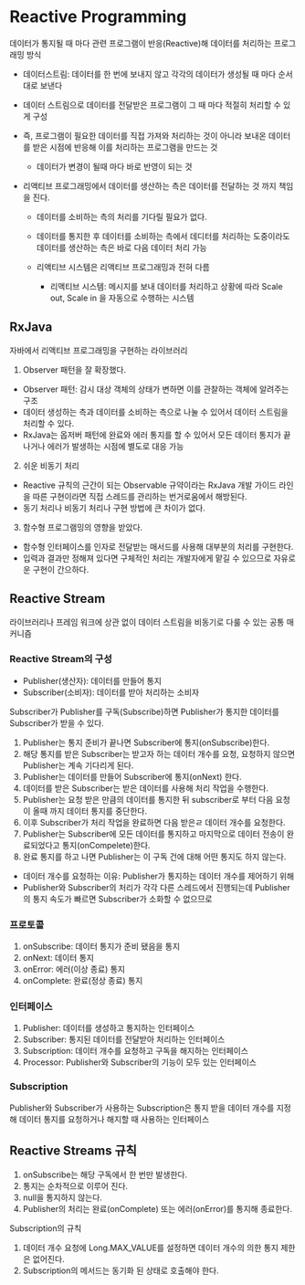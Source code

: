 # Reactive Programming

데이터가 통지될 때 마다 관련 프로그램이 반응(Reactive)해 데이터를 처리하는 프로그래밍 방식

- 데이터스트림: 데이터를 한 번에 보내지 않고 각각의 데이터가 생성될 때 마다 순서대로 보낸다

- 데이터 스트림으로 데이터를 전달받은 프로그램이 그 때 마다 적절히 처리할 수 있게 구성
- 즉, 프로그램이 필요한 데이터를 직접 가져와 처리하는 것이 아니라 보내온 데이터를 받은 시점에 반응해 이를 처리하는 프로그램을 만드는 것
  - 데이터가 변경이 될때 마다 바로 반영이 되는 것
- 리액티브 프로그래밍에서 데이터를 생산하는 측은 데이터를 전달하는 것 까지 책임을 진다.

  - 데이터를 소비하는 측의 처리를 기다릴 필요가 없다.
  - 데이터를 통지한 후 데이터를 소비하는 측에서 데디터를 처리하는 도중이라도 데이터를 생산하는 측은 바로 다음 데이터 처리 가능

  - 리액티브 시스템은 리액티브 프로그래밍과 전혀 다름
    - 리액티브 시스템: 메시지를 보내 데이터를 처리하고 상황에 따라 Scale out, Scale in 을 자동으로 수행하는 시스템

## RxJava

자바에서 리액티브 프로그래밍을 구현하는 라이브러리

1. Observer 패턴을 잘 확장했다.

- Observer 패턴: 감시 대상 객체의 상태가 변하면 이를 관찰하는 객체에 알려주는 구조
- 데이터 생성하는 측과 데이터를 소비하는 측으로 나눌 수 있어서 데이터 스트림을 처리할 수 있다.
- RxJava는 옵저버 패턴에 완료와 에러 통지를 할 수 있어서 모든 데이터 통지가 끝나거나 에러가 발생하는 시점에 별도로 대응 가능

2. 쉬운 비동기 처리

- Reactive 규칙의 근간이 되는 Observable 규약이라는 RxJava 개발 가이드 라인을 따른 구현이라면 직접 스레드를 관리하는 번거로움에서 해방된다.
- 동기 처리나 비동기 처리나 구현 방법에 큰 차이가 없다.

3. 함수형 프로그램밍의 영향을 받았다.

- 함수형 인터페이스를 인자로 전달받는 매서드를 사용해 대부분의 처리를 구현한다.
- 입력과 결과만 정해져 있다면 구체적인 처리는 개발자에게 맡길 수 있으므로 자유로운 구현이 간으하다.

## Reactive Stream

라이브러리나 프레임 워크에 상관 없이 데이터 스트림을 비동기로 다룰 수 있는 공통 매커니즘

### Reactive Stream의 구성

- Publisher(생산자): 데이터를 만들어 통지
- Subscriber(소비자): 데이터를 받아 처리하는 소비자

Subscriber가 Publisher를 구독(Subscribe)하면 Publisher가 통지한 데이터를 Subscriber가 받을 수 있다.

1. Publisher는 통지 준비가 끝나면 Subscriber에 통지(onSubscribe)한다.
2. 해당 통지를 받은 Subscriber는 받고자 하는 데이터 개수를 요청, 요청하지 않으면 Publisher는 계속 기다리게 된다.
3. Publisher는 데이터를 만들어 Subscriber에 통지(onNext) 한다.
4. 데이터를 받은 Subscriber는 받은 데이터를 사용해 처리 작업을 수행한다.
5. Publisher는 요청 받은 만큼의 데이터를 통지한 뒤 subscriber로 부터 다음 요청이 올때 까지 데이터 통지를 중단한다.
6. 이후 Subscriber가 처리 작업을 완료하면 다음 받은ㄹ 데이터 개수를 요청한다.
7. Publisher는 Subscriber에 모든 데이터를 통지하고 마지막으로 데이터 전송이 완료되었다고 통지(onCompelete)한다.
8. 완료 통지를 하고 나면 Publisher는 이 구독 건에 대해 어떤 통지도 하지 않는다.

- 데이터 개수를 요청하는 이유: Publisher가 통지하는 데이터 개수를 제어하기 위해
- Publisher와 Subscriber의 처리가 각각 다른 스레드에서 진행되는데 Publisher의 통지 속도가 빠르면 Subscriber가 소화할 수 없으므로

### 프로토콜

1. onSubscribe: 데이터 통지가 준비 됐음을 통지
2. onNext: 데이터 통지
3. onError: 에러(이상 종료) 통지
4. onComplete: 완료(정상 종료) 통지

### 인터페이스

1. Publisher: 데이터를 생성하고 통지하는 인터페이스
2. Subscriber: 통지된 데이터를 전달받아 처리하는 인터페이스
3. Subscription: 데이터 개수를 요청하고 구독을 해지하는 인터페이스
4. Processor: Publisher와 Subscriber의 기능이 모두 있는 인터페이스

### Subscription

Publisher와 Subscriber가 사용하는 Subscription은 통지 받을 데이터 개수를 지정해 데이터 통지를 요청하거나 해지할 때 사용하는 인터페이스

## Reactive Streams 규칙

1. onSubscribe는 해당 구독에서 한 번만 발생한다.
2. 통지는 순차적으로 이루어 진다.
3. null을 통지하지 않는다.
4. Publisher의 처리는 완료(onComplete) 또는 에러(onError)를 통지해 종료한다.

Subscription의 규칙

1. 데이터 개수 요청에 Long.MAX_VALUE를 설정하면 데이터 개수의 의한 통지 제한은 없어진다.
2. Subscription의 메서드는 동기화 된 상태로 호출해야 한다.
